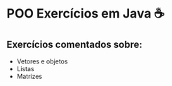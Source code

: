 # POO Exercícios em Java ☕

## Exercícios comentados sobre:
- Vetores e objetos
- Listas
- Matrizes





